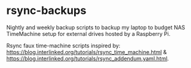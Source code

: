 # rsync-backups
Nightly and weekly backup scripts to backup my laptop to budget NAS TimeMachine setup for external drives hosted by a Raspberry Pi.

Rsync faux time-machine scripts inspired by: https://blog.interlinked.org/tutorials/rsync_time_machine.html & https://blog.interlinked.org/tutorials/rsync_addendum.yaml.html.
